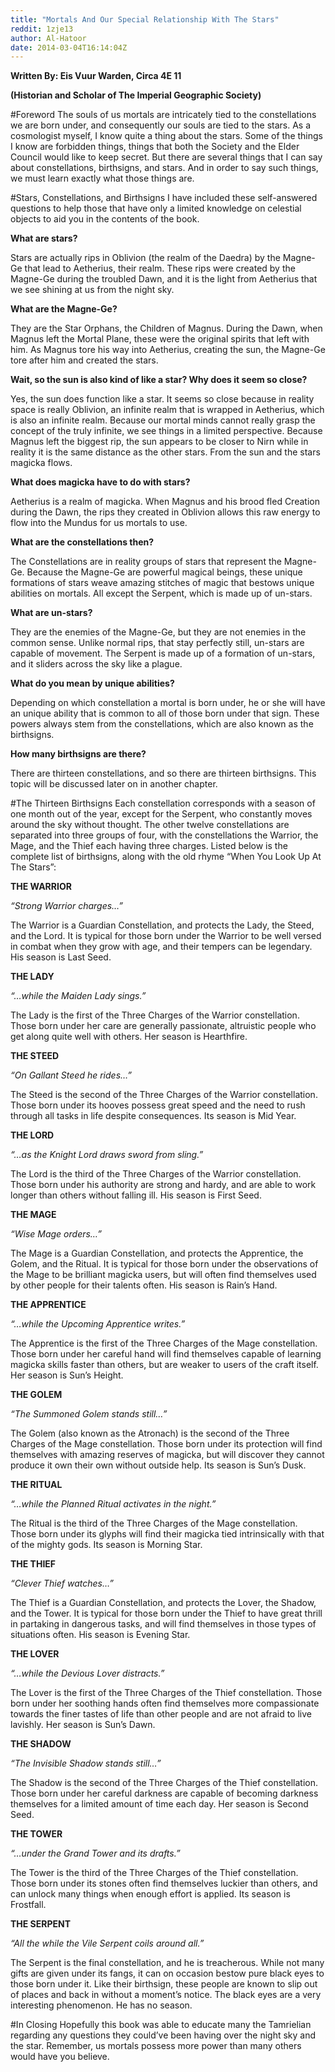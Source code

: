 ```yaml
---
title: "Mortals And Our Special Relationship With The Stars"
reddit: 1zje13
author: Al-Hatoor
date: 2014-03-04T16:14:04Z
---
```


**Written By: Eis Vuur Warden, Circa 4E 11**

**(Historian and Scholar of The Imperial Geographic Society)**

#Foreword
The souls of us mortals are intricately tied to the constellations we are born under, and consequently our souls are tied to the stars. As a cosmologist myself, I know quite a thing about the stars. Some of the things I know are forbidden things, things that both the Society and the Elder Council would like to keep secret. But there are several things that I can say about constellations, birthsigns, and stars. And in order to say such things, we must learn exactly what those things are.

#Stars, Constellations, and Birthsigns
I have included these self-answered questions to help those that have only a limited knowledge on celestial objects to aid you in the contents of the book.

**What are stars?**

Stars are actually rips in Oblivion (the realm of the Daedra) by the Magne-Ge that lead to Aetherius, their realm. These rips were created by the Magne-Ge during the troubled Dawn, and it is the light from Aetherius that we see shining at us from the night sky.

**What are the Magne-Ge?**

They are the Star Orphans, the Children of Magnus. During the Dawn, when Magnus left the Mortal Plane, these were the original spirits that left with him. As Magnus tore his way into Aetherius, creating the sun, the Magne-Ge tore after him and created the stars.

**Wait, so the sun is also kind of like a star? Why does it seem so close?**

Yes, the sun does function like a star. It seems so close because in reality space is really Oblivion, an infinite realm that is wrapped in Aetherius, which is also an infinite realm. Because our mortal minds cannot really grasp the concept of the truly infinite, we see things in a limited perspective. Because Magnus left the biggest rip, the sun appears to be closer to Nirn while in reality it is the same distance as the other stars. From the sun and the stars magicka flows.

**What does magicka have to do with stars?**

Aetherius is a realm of magicka. When Magnus and his brood fled Creation during the Dawn, the rips they created in Oblivion allows this raw energy to flow into the Mundus for us mortals to use.

**What are the constellations then?**

The Constellations are in reality groups of stars that represent the Magne-Ge. Because the Magne-Ge are powerful magical beings, these unique formations of stars weave amazing stitches of magic that bestows unique abilities on mortals. All except the Serpent, which is made up of un-stars.

**What are un-stars?**

They are the enemies of the Magne-Ge, but they are not enemies in the common sense. Unlike normal rips, that stay perfectly still, un-stars are capable of movement. The Serpent is made up of a formation of un-stars, and it sliders across the sky like a plague.

**What do you mean by unique abilities?**

Depending on which constellation a mortal is born under, he or she will have an unique ability that is common to all of those born under that sign. These powers always stem from the constellations, which are also known as the birthsigns.

**How many birthsigns are there?**

There are thirteen constellations, and so there are thirteen birthsigns. This topic will be discussed later on in another chapter.

#The Thirteen Birthsigns
Each constellation corresponds with a season of one month out of the year, except for the Serpent, who constantly moves around the sky without thought. The other twelve constellations are separated into three groups of four, with the constellations the Warrior, the Mage, and the Thief each having three charges. Listed below is the complete list of birthsigns, along with the old rhyme “When You Look Up At The Stars”:

**THE WARRIOR**

*“Strong Warrior charges…”*

The Warrior is a Guardian Constellation, and protects the Lady, the Steed, and the Lord. It is typical for those born under the Warrior to be well versed in combat when they grow with age, and their tempers can be legendary. His season is Last Seed.

**THE LADY**

*“…while the Maiden Lady sings.”*

The Lady is the first of the Three Charges of the Warrior constellation. Those born under her care are generally passionate, altruistic people who get along quite well with others. Her season is Hearthfire.

**THE STEED**

*“On Gallant Steed he rides…”*

The Steed is the second of the Three Charges of the Warrior constellation. Those born under its hooves possess great speed and the need to rush through all tasks in life despite consequences. Its season is Mid Year.

**THE LORD**

*“…as the Knight Lord draws sword from sling.”*

The Lord is the third of the Three Charges of the Warrior constellation. Those born under his authority are strong and hardy, and are able to work longer than others without falling ill. His season is First Seed.

**THE MAGE**

*“Wise Mage orders…”*

The Mage is a Guardian Constellation, and protects the Apprentice, the Golem, and the Ritual. It is typical for those born under the observations of the Mage to be brilliant magicka users, but will often find themselves used by other people for their talents often. His season is Rain’s Hand.

**THE APPRENTICE**

*“…while the Upcoming Apprentice writes.”*

The Apprentice is the first of the Three Charges of the Mage constellation. Those born under her careful hand will find themselves capable of learning magicka skills faster than others, but are weaker to users of the craft itself. Her season is Sun’s Height.

**THE GOLEM**

*“The Summoned Golem stands still…”*

The Golem (also known as the Atronach) is the second of the Three Charges of the Mage constellation. Those born under its protection will find themselves with amazing reserves of magicka, but will discover they cannot produce it own their own without outside help. Its season is Sun’s Dusk.

**THE RITUAL**

*“…while the Planned Ritual activates in the night.”*

The Ritual is the third of the Three Charges of the Mage constellation. Those born under its glyphs will find their magicka tied intrinsically with that of the mighty gods. Its season is Morning Star.

**THE THIEF**

*“Clever Thief watches…”*

The Thief is a Guardian Constellation, and protects the Lover, the Shadow, and the Tower. It is typical for those born under the Thief to have great thrill in partaking in dangerous tasks, and will find themselves in those types of situations often. His season is Evening Star.

**THE LOVER**

*“…while the Devious Lover distracts.”*

The Lover is the first of the Three Charges of the Thief constellation. Those born under her soothing hands often find themselves more compassionate towards the finer tastes of life than other people and are not afraid to live lavishly. Her season is Sun’s Dawn.

**THE SHADOW**

*“The Invisible Shadow stands still…”*

The Shadow is the second of the Three Charges of the Thief constellation. Those born under her careful darkness are capable of becoming darkness themselves for a limited amount of time each day. Her season is Second Seed.

**THE TOWER**

*“…under the Grand Tower and its drafts.”*

The Tower is the third of the Three Charges of the Thief constellation. Those born under its stones often find themselves luckier than others, and can unlock many things when enough effort is applied. Its season is Frostfall.

**THE SERPENT**

*“All the while the Vile Serpent coils around all.”*

The Serpent is the final constellation, and he is treacherous. While not many gifts are given under its fangs, it can on occasion bestow pure black eyes to those born under it. Like their birthsign, these people are known to slip out of places and back in without a moment’s notice. The black eyes are a very interesting phenomenon. He has no season.

#In Closing
Hopefully this book was able to educate many the Tamrielian regarding any questions they could’ve been having over the night sky and the star. Remember, us mortals possess more power than many others would have you believe.
